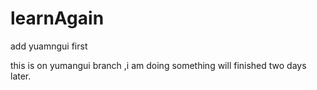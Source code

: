 # learnAgain

add yuamngui first

this is on yumangui branch ,i am doing something will finished two days later.
